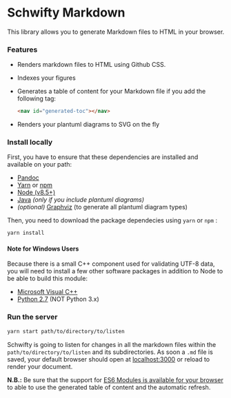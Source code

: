 # Schwifty Markdown

This library allows you to generate Markdown files to HTML in your browser.

### Features

* Renders markdown files to HTML using Github CSS.
* Indexes your figures
* Generates a table of content for your Markdown file if you add the following tag:

    ```markdown
    <nav id="generated-toc"></nav>
    ```

* Renders your plantuml diagrams to SVG on the fly


### Install locally

First, you have to ensure that these dependencies are installed and available on your path:

* [Pandoc](http://pandoc.org/installing.html)
* [Yarn](//yarnpkg.com) or [npm](//npmjs.com)
* [Node (v8.5+)](//nodejs.org)
* [Java](//java.com) *(only if you include plantuml diagrams)*
* *(optional)* [Graphviz](//graphviz.org) (to generate all plantuml diagram types)


Then, you need to download the package dependecies using `yarn` or `npm` :

```sh
yarn install
```

#### Note for Windows Users

Because there is a small C++ component used for validating UTF-8 data, you will need to install a few other software packages in addition to Node to be able to build this module:

 * [Microsoft Visual C++](//support.microsoft.com/fr-fr/help/2977003/the-latest-supported-visual-c-downloads)
 * [Python 2.7](//python.org) (NOT Python 3.x)

### Run the server

```sh
yarn start path/to/directory/to/listen
```

Schwifty is going to listen for changes in all the markdown files within the
`path/to/directory/to/listen` and its subdirectories. As soon a `.md` file is saved, 
your default browser should open at [localhost:3000](http://localhost:3000) or reload to render your document.

**N.B.:** Be sure that the support for [ES6 Modules is available for your browser](//caniuse.com/#feat=es6-module)
to able to use the generated table of content and the automatic refresh.

